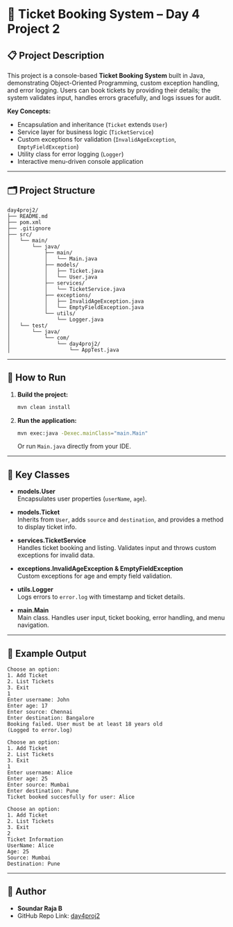 # 🚄 Ticket Booking System – Day 4 Project 2

## 📋 Project Description

This project is a console-based **Ticket Booking System** built in Java, demonstrating Object-Oriented Programming, custom exception handling, and error logging. Users can book tickets by providing their details; the system validates input, handles errors gracefully, and logs issues for audit.

**Key Concepts:**
- Encapsulation and inheritance (`Ticket` extends `User`)
- Service layer for business logic (`TicketService`)
- Custom exceptions for validation (`InvalidAgeException`, `EmptyFieldException`)
- Utility class for error logging (`Logger`)
- Interactive menu-driven console application

---

## 🗂️ Project Structure

```
day4proj2/
├── README.md
├── pom.xml
├── .gitignore
├── src/
│   └── main/
│       └── java/
│           ├── main/
│           │   └── Main.java
│           ├── models/
│           │   ├── Ticket.java
│           │   └── User.java
│           ├── services/
│           │   └── TicketService.java
│           ├── exceptions/
│           │   ├── InvalidAgeException.java
│           │   └── EmptyFieldException.java
│           └── utils/
│               └── Logger.java
│   └── test/
│       └── java/
│           └── com/
│               └── day4proj2/
│                   └── AppTest.java
```

---

## 🚀 How to Run

1. **Build the project:**
   ```bash
   mvn clean install
   ```
2. **Run the application:**
   ```bash
   mvn exec:java -Dexec.mainClass="main.Main"
   ```
   Or run `Main.java` directly from your IDE.

---

## 🧩 Key Classes

- **models.User**  
  Encapsulates user properties (`userName`, `age`).

- **models.Ticket**  
  Inherits from `User`, adds `source` and `destination`, and provides a method to display ticket info.

- **services.TicketService**  
  Handles ticket booking and listing. Validates input and throws custom exceptions for invalid data.

- **exceptions.InvalidAgeException & EmptyFieldException**  
  Custom exceptions for age and empty field validation.

- **utils.Logger**  
  Logs errors to `error.log` with timestamp and ticket details.

- **main.Main**  
  Main class. Handles user input, ticket booking, error handling, and menu navigation.

---

## 📝 Example Output

```
Choose an option:
1. Add Ticket
2. List Tickets
3. Exit
1
Enter username: John
Enter age: 17
Enter source: Chennai
Enter destination: Bangalore
Booking failed. User must be at least 18 years old
(Logged to error.log)

Choose an option:
1. Add Ticket
2. List Tickets
3. Exit
1
Enter username: Alice
Enter age: 25
Enter source: Mumbai
Enter destination: Pune
Ticket booked succesfully for user: Alice

Choose an option:
1. Add Ticket
2. List Tickets
3. Exit
2
Ticket Information
UserName: Alice
Age: 25
Source: Mumbai
Destination: Pune
```

---

## 👤 Author

- **Soundar Raja B**
- GitHub Repo Link: [day4proj2](https://github.com/soundar-19/SpringBootTraining/tree/main/day4proj2)

